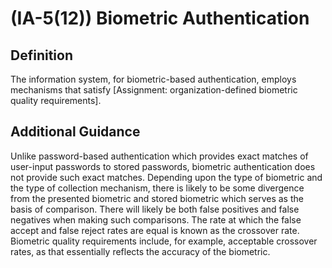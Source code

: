 
# (IA-5(12)) Biometric Authentication

## Definition

The information system, for biometric-based authentication, employs mechanisms that satisfy [Assignment: organization-defined biometric quality requirements].

## Additional Guidance

Unlike password-based authentication which provides exact matches of user-input passwords to stored passwords, biometric authentication does not provide such exact matches. Depending upon the type of biometric and the type of collection mechanism, there is likely to be some divergence from the presented biometric and stored biometric which serves as the basis of comparison. There will likely be both false positives and false negatives when making such comparisons. The rate at which the false accept and false reject rates are equal is known as the crossover rate. Biometric quality requirements include, for example, acceptable crossover rates, as that essentially reflects the accuracy of the biometric.
